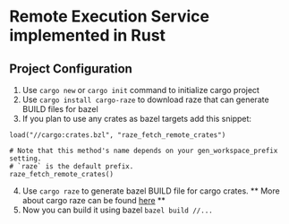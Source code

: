 # Remote Execution Service implemented in Rust

## Project Configuration
1. Use `cargo new` or `cargo init` command to initialize cargo project
2. Use `cargo install cargo-raze` to download raze that can generate BUILD files for bazel
3. If you plan to use any crates as bazel targets add this snippet:
```
load("//cargo:crates.bzl", "raze_fetch_remote_crates")

# Note that this method's name depends on your gen_workspace_prefix setting.
# `raze` is the default prefix.
raze_fetch_remote_crates()
```
4. Use `cargo raze` to generate bazel BUILD file for cargo crates.
** More about cargo raze can be found [here](https://github.com/google/cargo-raze) **
5. Now you can build it using bazel `bazel build //...`

